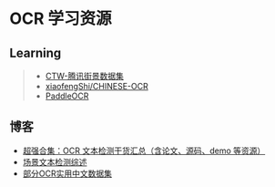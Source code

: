 # OCR 学习资源

## Learning
>- [CTW-腾讯街景数据集](https://ctwdataset.github.io/)
>- [xiaofengShi/CHINESE-OCR](https://github.com/xiaofengShi/CHINESE-OCR)
>- [PaddleOCR](https://github.com/PaddlePaddle/PaddleOCR)

## 博客
- [超强合集：OCR 文本检测干货汇总（含论文、源码、demo 等资源）](https://zhuanlan.zhihu.com/p/54708641)
- [场景文本检测综述](https://www.jianshu.com/p/f49b269ec7bb)
- [部分OCR实用中文数据集](https://zhuanlan.zhihu.com/p/146650350)
